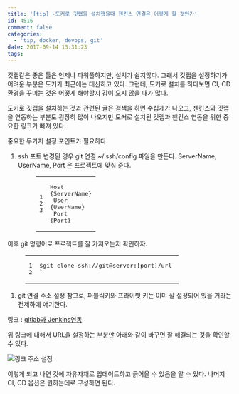 ```yaml
---
title: '[tip] -도커로 깃랩을 설치했을때 젠킨스 연결은 어떻게 할 것인가'
id: 4516
comment: false
categories:
  - 'tip, docker, devops, git'
date: 2017-09-14 13:31:23
tags:
---
```


깃랩같은 좋은 툴은 언제나 파워풀하지만, 설치가 쉽지않다. 그래서 깃랩을 설정하기가 어려운 부분은 도커가 최근에는 대신하고 있다.
그런데, 도커로 설치를 하다보면 CI, CD 환경을 꾸미는 것은 어떻게 해야할지 감이 오지 않을 때가 많다.

도커로 깃랩을 설치하는 것과 관련된 글은 검색을 하면 수십개가 나오고, 젠킨스와 깃랩을 연동하는 부분도 굉장히 많이 나오지만 도커로 설치된 깃랩과 젠킨스 연동을 위한 중요한 링크가 빠져 있다.

중요한 두가지 설정 포인트가 필요하다.

1.  ssh 포트 변경된 경우 git 연결
~/.ssh/config 파일을 만든다.
ServerName, UserName, Port 은 프로젝트에 맞춰 준다.<figure class="highlight bash"><table><tr><td class="gutter"><pre><div class="line">1</div><div class="line">2</div><div class="line">3</div></pre></td><td class="code"><pre><div class="line">Host &#123;ServerName&#125;</div><div class="line">        User &#123;UserName&#125;</div><div class="line">        Port &#123;Port&#125;</div></pre></td></tr></table></figure>

이후 git 명령어로 프로젝트를 잘 가져오는지 확인하자.
<figure class="highlight bash">

<table><tr><td class="gutter"><pre><div class="line">1</div><div class="line">2</div></pre></td><td class="code"><pre><div class="line"><span class="variable">$git</span> <span class="built_in">clone</span> ssh://git@server:[port]/url </div><div class="line">`</div></pre></td></tr></table>

</figure>

1.  git 연결 주소 설정
참고로, 퍼블릭키와 프라이빗 키는 이미 잘 설정되어 있을 거라는 전제하에 얘기한다.

링크 : [gitlab과 Jenkins연동](http://egloos.zum.com/mcchae/v/11246199)

위 링크에 대해서 URL을 설정하는 부분만 아래와 같이 바꾸면 잘 해결되는 것을 확인할 수 있다.

![링크 주소 설정](http://keen.devpools.kr/images/sourcecodemgmt.png)

이렇게 되고 나면 깃에 자유자재로 업데이트하고 긁어올 수 있음을 알 수 있다. 나머지 CI, CD 옵션은 원하는데로 구성하면 된다.